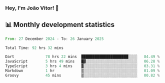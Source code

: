 ### Hey, I'm João Vitor! 👋

<!--
**joaovitorcf97/joaovitorcf97** is a ✨ _special_ ✨ repository because its `README.md` (this file) appears on your GitHub profile.

Here are some ideas to get you started:

- 🔭 I’m currently working on ...
- 🌱 I’m currently learning ...
- 👯 I’m looking to collaborate on ...
- 🤔 I’m looking for help with ...
- 💬 Ask me about ...
- 📫 How to reach me: ...
- 😄 Pronouns: ...
- ⚡ Fun fact: ...
-->
## 📊 Monthly development statistics

<!--START_SECTION:waka-->

```rust
From: 27 December 2024 - To: 26 January 2025

Total Time: 92 hrs 32 mins

Dart              78 hrs 22 mins  █████████████████████░░░░   84.49 %
JavaScript        5 hrs 49 mins   █▓░░░░░░░░░░░░░░░░░░░░░░░   06.28 %
TypeScript        3 hrs 4 mins    ▓░░░░░░░░░░░░░░░░░░░░░░░░   03.31 %
Markdown          1 hr            ▒░░░░░░░░░░░░░░░░░░░░░░░░   01.09 %
Groovy            45 mins         ▒░░░░░░░░░░░░░░░░░░░░░░░░   00.82 %
```

<!--END_SECTION:waka-->
